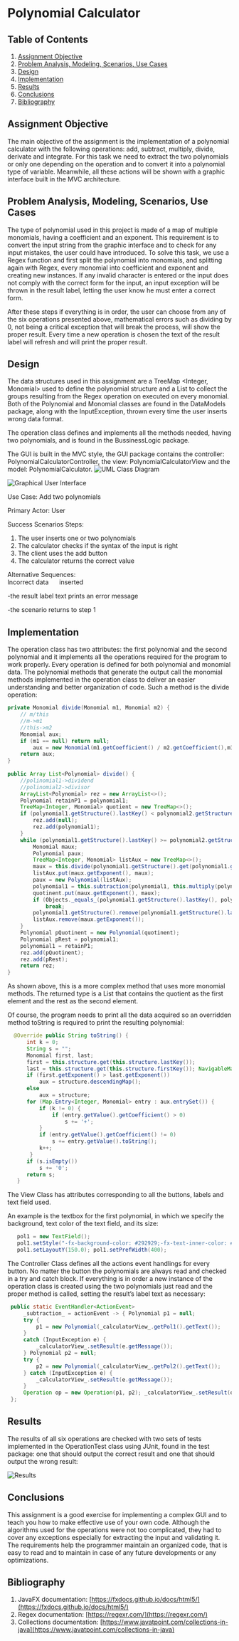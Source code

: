 

# Polynomial Calculator


## Table of Contents  
1. [Assignment Objective](#assignment-objective) 
2. [Problem Analysis, Modeling, Scenarios, Use Cases](#problem-analysis-modeling-scenarios-use-cases) 
3. [Design](#design)
4. [Implementation](#implementation) 
5. [Results](#results) 
6. [Conclusions](#conclusions) 
7. [Bibliography](#bibliography)

## Assignment Objective

The main objective of the assignment is the implementation of a polynomial calculator with the following operations: add, subtract, multiply, divide, derivate and integrate. For this task we need to extract the two polynomials or only one depending on the operation and to convert it into a polynomial type of variable. Meanwhile, all these actions will be shown with a graphic interface built in the MVC architecture.

## Problem Analysis, Modeling, Scenarios, Use Cases

The type of polynomial used in this project is made of a map of multiple monomials, having a coefficient and an exponent. This requirement is to convert the input string from the graphic interface and to check for any input mistakes, the user could have introduced. To solve this task, we use a Regex function and first split the polynomial into monomials, and splitting again with Regex, every monomial into coefficient and exponent and creating new instances. If any invalid character is entered or the input does not comply with the correct form for the input, an input exception will be thrown in the result label, letting the user know he must enter a correct form.

After these steps if everything is in order, the user can choose from any of the six operations presented above, mathematical errors such as dividing by 0, not being a critical exception that will break the process, will show the proper result. Every time a new operation is chosen the text of the result label will refresh and will print the proper result.

## Design

The data structures used in this assignment are a TreeMap <Integer, Monomial> used to define the polynomial structure and a List<String> to collect the groups resulting from the Regex operation on executed on every monomial. Both of the Polynomial and Monomial classes are found in the DataModels package, along with the InputException, thrown every time the user inserts wrong data format.

The operation class defines and implements all the methods needed, having two polynomials, and is found in the BussinessLogic package.

The GUI is built in the MVC style, the GUI package contains the controller: PolynomialCalculatorController, the view: PolynomialCalculatorView and the model: PolynomialCalculator.
![UML Class Diagram](https://github.com/vladvadean/Polynomial-Calculator/assets/126804850/0b5b161f-92cf-4dda-b913-dd586a229530)


![Graphical User Interface](https://github.com/vladvadean/Polynomial-Calculator/assets/126804850/91cef4a2-2e5f-4cbc-be7c-7724b7319d8a)

Use Case: Add two polynomials

Primary Actor: User

Success Scenarios Steps:

1.  The user inserts one or two polynomials
2.  The calculator checks if the syntax of the input is right
3.  The client uses the add button
4.  The calculator returns the correct value

Alternative Sequences:  
Incorrect data <span style="margin-left:20px;"></span>inserted

-the result label text prints an error message

-the scenario returns to step 1

## Implementation

The operation class has two attributes: the first polynomial and the second polynomial and it implements all the operations required for the program to work properly. Every operation is defined for both polynomial and monomial data. The polynomial methods that generate the output call the monomial methods implemented in the operation class to deliver an easier understanding and better organization of code. Such a method is the divide operation:
```java
private Monomial divide(Monomial m1, Monomial m2) {  
	// m/this  
	//m->m1  
	//this->m2  
	Monomial aux;  
	if (m1 == null) return null;  
		aux = new Monomial(m1.getCoefficient() / m2.getCoefficient(),m1.getExponent() - m2.getExponent());  
	return aux;  
}  
  
public Array List<Polynomial> divide() {  
	//polinomial1->dividend  
	//polinomial2->divisor  
	ArrayList<Polynomial> rez = new ArrayList<>();  
	Polynomial retainP1 = polynomial1;  
	TreeMap<Integer, Monomial> quotient = new TreeMap<>();  
	if (polynomial1.getStructure().lastKey() < polynomial2.getStructure().lastKey()) {  
		rez.add(null);  
		rez.add(polynomial1);  
	}  
	while (polynomial1.getStructure().lastKey() >= polynomial2.getStructure().lastKey()) {  
		Monomial maux;  
		Polynomial paux;  
		TreeMap<Integer, Monomial> listAux = new TreeMap<>();  
		maux = this.divide(polynomial1.getStructure().get(polynomial1.getStructure().lastKey()), polynomial2.getStructure().get(polynomial2.getStructure().lastKey()));  
		listAux.put(maux.getExponent(), maux);  
		paux = new Polynomial(listAux);  
		polynomial1 = this.subtraction(polynomial1, this.multiply(polynomial2, paux));  
		quotinent.put(maux.getExponent(), maux);  
		if (Objects._equals_(polynomial1.getStructure().lastKey(), polynomial1.getStructure().firstKey())) 
			break;  
		polynomial1.getStructure().remove(polynomial1.getStructure().lastKey());  
		listAux.remove(maux.getExponent());  
	}  
	Polynomial pQuotinent = new Polynomial(quotinent);  
	Polynomial pRest = polynomial1;  
	polynomial1 = retainP1;  
	rez.add(pQuotinent);  
	rez.add(pRest);  
	return rez;  
}
```
As shown above, this is a more complex method that uses more monomial methods. The returned type is a List<Polynomial> that contains the quotient as the first element and the rest as the second element.

Of course, the program needs to print all the data acquired so an overridden method toString is required to print the resulting polynomial:
```java
  @Override public String toString() { 
	  int k = 0; 
	  String s = ""; 
	  Monomial first, last; 
	  first = this.structure.get(this.structure.lastKey()); 
	  last = this.structure.get(this.structure.firstKey()); NavigableMap<Integer, Monomial> aux;  
	  if (first.getExponent() > last.getExponent())  
		  aux = structure.descendingMap();  
	  else 
		  aux = structure;  
	  for (Map.Entry<Integer, Monomial> entry : aux.entrySet()) { 
		  if (k != 0) { 
			  if (entry.getValue().getCoefficient() > 0)  
				  s += '+'; 
		  } 
		  if (entry.getValue().getCoefficient() != 0)  
			  s += entry.getValue().toString(); 
		  k++; 
	   } 
	  if (s.isEmpty())  
		  s += '0';  
	  return s; 
   }
```
The View Class has attributes corresponding to all the buttons, labels and text field used.

An example is the textbox for the first polynomial, in which we specify the background, text color of the text field, and its size:
 ```java
	pol1 = new TextField(); 
	pol1.setStyle("-fx-background-color: #292929;-fx-text-inner-color: #FFFFFF;"); pol1.setLayoutX(210.0); 
	pol1.setLayoutY(150.0); pol1.setPrefWidth(400);
```

The Controller Class defines all the actions event handlings for every button. No matter the button the polynomials are always read and checked in a try and catch block. If everything is in order a new instance of the operation class is created using the two polynomials just read and the proper method is called, setting the result’s label text as necessary:
```java
 public static EventHandler<ActionEvent>
	 _subtraction_ = actionEvent -> { Polynomial p1 = null; 
	 try { 
		 p1 = new Polynomial(_calculatorView_.getPol1().getText()); 
	 } 
	 catch (InputException e) {
		 _calculatorView_.setResult(e.getMessage()); 
	 } Polynomial p2 = null; 
	 try { 
		 p2 = new Polynomial(_calculatorView_.getPol2().getText());
	 } catch (InputException e) {
		 _calculatorView_.setResult(e.getMessage()); 
	 } 
	 Operation op = new Operation(p1, p2); _calculatorView_.setResult(op.subtraction(p1, p2).toString()); 
 };
```

## Results

The results of all six operations are checked with two sets of tests implemented in the OperationTest class using JUnit, found in the test package: one that should output the correct result and one that should output the wrong result:

![Results](https://github.com/vladvadean/Polynomial-Calculator/assets/126804850/0779f5c9-1d2b-4d03-b0c5-dfbb24a775d8)

## Conclusions

This assignment is a good exercise for implementing a complex GUI and to teach you how to make effective use of your own code. Although the algorithms used for the operations were not too complicated, they had to cover any exceptions especially for extracting the input and validating it. The requirements help the programmer maintain an organized code, that is easy to read and to maintain in case of any future developments or any optimizations.

## Bibliography

1.  JavaFX documentation: [https://fxdocs.github.io/docs/html5/](https://fxdocs.github.io/docs/html5/)
2.  Regex documentation: [https://regexr.com/](https://regexr.com/)
3.  Collections documentation: [https://www.javatpoint.com/collections-in-java](https://www.javatpoint.com/collections-in-java)
